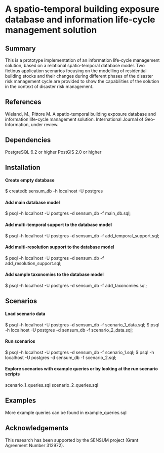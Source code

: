 # A spatio-temporal building exposure database and information life-cycle management solution

## Summary
This is a prototype implementation of an information life-cycle management solution, based on a relational spatio-temporal database model. 
Two fictious application scenarios focusing on the modelling of residential building stocks and their changes during different phases of 
the disaster risk management cycle are provided to show the capabilities of the solution in the context of disaster risk management.  

## References
Wieland, M., Pittore M. A spatio-temporal building exposure database and information life-cycle management solution. International Journal of Geo-Information, under review.

## Dependencies
PostgreSQL 9.2 or higher
PostGIS 2.0 or higher

## Installation 
#### Create empty database
$ createdb sensum_db -h localhost -U postgres

#### Add main database model
$ psql -h localhost -U postgres -d sensum_db -f main_db.sql;

#### Add multi-temporal support to the database model
$ psql -h localhost -U postgres -d sensum_db -f add_temporal_support.sql;

#### Add multi-resolution support to the database model
$ psql -h localhost -U postgres -d sensum_db -f add_resolution_support.sql;

#### Add sample taxonomies to the database model
$ psql -h localhost -U postgres -d sensum_db -f add_taxonomies.sql;

## Scenarios
#### Load scenario data
$ psql -h localhost -U postgres -d sensum_db -f scenario_1_data.sql;
$ psql -h localhost -U postgres -d sensum_db -f scenario_2_data.sql;

#### Run scenarios
$ psql -h localhost -U postgres -d sensum_db -f scenario_1.sql;
$ psql -h localhost -U postgres -d sensum_db -f scenario_2.sql;

#### Explore scenarios with example queries or by looking at the run scenario scripts
scenario_1_queries.sql
scenario_2_queries.sql


## Examples
More example queries can be found in example_queries.sql

## Acknowledgements
This research has been supported by the SENSUM project (Grant Agreement Number 312972).
